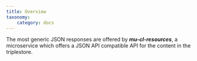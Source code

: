 ```yaml
---
title: Overview
taxonomy:
    category: docs
---
```



The most generic JSON responses are offered by ***mu-cl-resources***, a microservice which offers a JSON API compatible API for the content in the triplestore. 

